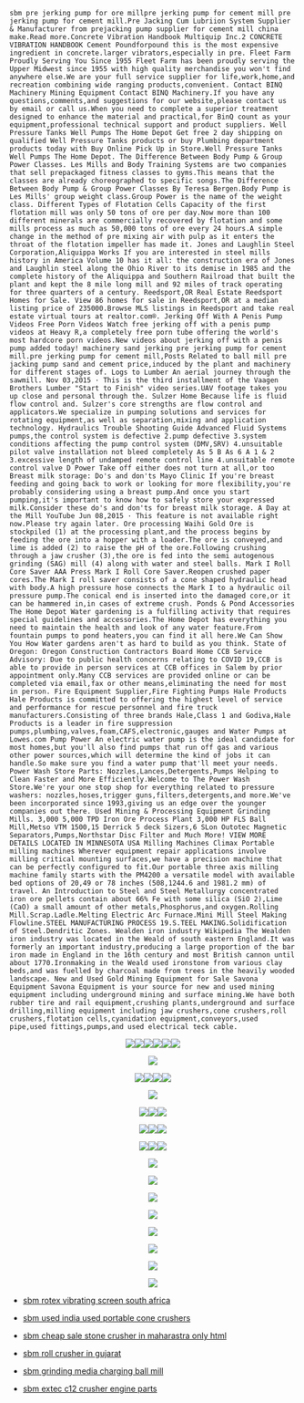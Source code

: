 
```
sbm pre jerking pump for ore millpre jerking pump for cement mill pre jerking pump for cement mill.Pre Jacking Cum Lubriion System Supplier & Manufacturer from prejacking pump supplier for cement mill china make.Read more.Concrete Vibration Handbook Multiquip Inc.2 CONCRETE VIBRATION HANDBOOK Cement Poundforpound this is the most expensive ingredient in concrete.larger vibrators,especially in pre. Fleet Farm Proudly Serving You Since 1955 Fleet Farm has been proudly serving the Upper Midwest since 1955 with high quality merchandise you won't find anywhere else.We are your full service supplier for life,work,home,and recreation combining wide ranging products,convenient. Contact BINQ Machinery Mining Equipment Contact BINQ Machinery.If you have any questions,comments,and suggestions for our website,please contact us by email or call us.When you need to complete a superior treatment designed to enhance the material and practical,for BinQ count as your equipment,professional technical support and product suppliers. Well Pressure Tanks Well Pumps The Home Depot Get free 2 day shipping on qualified Well Pressure Tanks products or buy Plumbing department products today with Buy Online Pick Up in Store.Well Pressure Tanks Well Pumps The Home Depot. The Difference Between Body Pump & Group Power Classes. Les Mills and Body Training Systems are two companies that sell prepackaged fitness classes to gyms.This means that the classes are already choreographed to specific songs.The Difference Between Body Pump & Group Power Classes By Teresa Bergen.Body Pump is Les Mills' group weight class.Group Power is the name of the weight class. Different Types of Flotation Cells Capacity of the first flotation mill was only 50 tons of ore per day.Now more than 100 different minerals are commercially recovered by flotation and some mills process as much as 50,000 tons of ore every 24 hours.A simple change in the method of pre mixing air with pulp as it enters the throat of the flotation impeller has made it. Jones and Laughlin Steel Corporation,Aliquippa Works If you are interested in steel mills history in America Volume 10 has it all: the construction era of Jones and Laughlin steel along the Ohio River to its demise in 1985 and the complete history of the Aliquippa and Southern Railroad that built the plant and kept the 8 mile long mill and 92 miles of track operating for three quarters of a century. Reedsport,OR Real Estate Reedsport Homes for Sale. View 86 homes for sale in Reedsport,OR at a median listing price of 235000.Browse MLS listings in Reedsport and take real estate virtual tours at realtor.com®. Jerking Off With A Penis Pump Videos Free Porn Videos Watch free jerking off with a penis pump videos at Heavy R,a completely free porn tube offering the world's most hardcore porn videos.New videos about jerking off with a penis pump added today! machinery sand jerking pre jerking pump for cement mill.pre jerking pump for cement mill,Posts Related to ball mill pre jacking pump sand and cement price,induced by the plant and machinery for different stages of. Logs to Lumber An aerial journey through the sawmill. Nov 03,2015 · This is the third installment of the Vaagen Brothers Lumber "Start to Finish" video series.UAV footage takes you up close and personal through the. Sulzer Home Because life is fluid flow control and. Sulzer's core strengths are flow control and applicators.We specialize in pumping solutions and services for rotating equipment,as well as separation,mixing and application technology. Hydraulics Trouble Shooting Guide Advanced Fluid Systems pumps,the control system is defective 2.pump defective 3.system conditions affecting the pump control system (DMV,SRV) 4.unsuitable pilot valve installation not bleed completely As 5 B As 6 A 1 & 2 3.excessive length of undamped remote control line 4.unsuitable remote control valve D Power Take off either does not turn at all,or too Breast milk storage: Do's and don'ts Mayo Clinic If you're breast feeding and going back to work or looking for more flexibility,you're probably considering using a breast pump.And once you start pumping,it's important to know how to safely store your expressed milk.Consider these do's and don'ts for breast milk storage. A Day at the Mill YouTube Jun 08,2015 · This feature is not available right now.Please try again later. Ore processing Waihi Gold Ore is stockpiled (1) at the processing plant,and the process begins by feeding the ore into a hopper with a loader.The ore is conveyed,and lime is added (2) to raise the pH of the ore.Following crushing through a jaw crusher (3),the ore is fed into the semi autogenous grinding (SAG) mill (4) along with water and steel balls. Mark I Roll Core Saver AAA Press Mark I Roll Core Saver.Reopen crushed paper cores.The Mark I roll saver consists of a cone shaped hydraulic head with body.A high pressure hose connects the Mark I to a hydraulic oil pressure pump.The conical end is inserted into the damaged core,or it can be hammered in,in cases of extreme crush. Ponds & Pond Accessories The Home Depot Water gardening is a fulfilling activity that requires special guidelines and accessories.The Home Depot has everything you need to maintain the health and look of any water feature.From fountain pumps to pond heaters,you can find it all here.We Can Show You How Water gardens aren't as hard to build as you think. State of Oregon: Oregon Construction Contractors Board Home CCB Service Advisory: Due to public health concerns relating to COVID 19,CCB is able to provide in person services at CCB offices in Salem by prior appointment only.Many CCB services are provided online or can be completed via email,fax or other means,eliminating the need for most in person. Fire Equipment Supplier,Fire Fighting Pumps Hale Products Hale Products is committed to offering the highest level of service and performance for rescue personnel and fire truck manufacturers.Consisting of three brands Hale,Class 1 and Godiva,Hale Products is a leader in fire suppression pumps,plumbing,valves,foam,CAFS,electronic,gauges and Water Pumps at Lowes.com Pump Power An electric water pump is the ideal candidate for most homes,but you'll also find pumps that run off gas and various other power sources,which will determine the kind of jobs it can handle.So make sure you find a water pump that'll meet your needs. Power Wash Store Parts: Nozzles,Lances,Detergents,Pumps Helping to Clean Faster and More Efficiently.Welcome to The Power Wash Store.We're your one stop shop for everything related to pressure washers: nozzles,hoses,trigger guns,filters,detergents,and more.We've been incorporated since 1993,giving us an edge over the younger companies out there. Used Mining & Processing Equipment Grinding Mills. 3,000 5,000 TPD Iron Ore Process Plant 3,000 HP FLS Ball Mill,Metso VTM 1500,15 Derrick 5 deck Sizers,6 SLon Outotec Magnetic Separators,Pumps,Northstar Disc Filter and Much More! VIEW MORE DETAILS LOCATED IN MINNESOTA USA Milling Machines Climax Portable milling machines Wherever equipment repair applications involve milling critical mounting surfaces,we have a precision machine that can be perfectly configured to fit.Our portable three axis milling machine family starts with the PM4200 a versatile model with available bed options of 20,49 or 78 inches (508,1244.6 and 1981.2 mm) of travel. An Introduction to Steel and Steel Metallurgy concentrated iron ore pellets contain about 66% Fe with some silica (SiO 2),Lime (CaO) a small amount of other metals,Phosphorus,and oxygen.Rolling Mill.Scrap.Ladle.Melting Electric Arc Furnace.Mini Mill Steel Making Flowline.STEEL MANUFACTURING PROCESS 19.S.TEEL MAKING.Solidification of Steel.Dendritic Zones. Wealden iron industry Wikipedia The Wealden iron industry was located in the Weald of south eastern England.It was formerly an important industry,producing a large proportion of the bar iron made in England in the 16th century and most British cannon until about 1770.Ironmaking in the Weald used ironstone from various clay beds,and was fuelled by charcoal made from trees in the heavily wooded landscape. New and Used Gold Mining Equipment for Sale Savona Equipment Savona Equipment is your source for new and used mining equipment including underground mining and surface mining.We have both rubber tire and rail equipment,crushing plants,underground and surface drilling,milling equipment including jaw crushers,cone crushers,roll crushers,flotation cells,cyanidation equipment,conveyors,used pipe,used fittings,pumps,and used electrical teck cable. 
```

<div align="center">
  
<a rel="nofollow" href="https://m.shibang-china.com?f=github&k=sbm+pre+jerking+pump+for+ore+mill"><img src="https://static.shibang-china.com/en/l.png"></a><img src="https://static.shibang-china.com/en/hw.png"><a rel="nofollow" href="https://m.shibang-china.com/product/?f=github&k=sbm+pre+jerking+pump+for+ore+mill"><img src="https://static.shibang-china.com/en/p.png"></a><a rel="nofollow" href="https://m.shibang-china.com/cases/?f=github&k=sbm+pre+jerking+pump+for+ore+mill"><img src="https://static.shibang-china.com/en/c.png"></a><a rel="nofollow" href="https://m.shibang-china.com/news/?f=github&k=sbm+pre+jerking+pump+for+ore+mill"><img src="https://static.shibang-china.com/en/n.png"></a><a rel="nofollow" href="https://m.shibang-china.com?f=github&k=sbm+pre+jerking+pump+for+ore+mill"><img src="https://static.shibang-china.com/en/m.png"></a>

<a rel="nofollow" href="https://m.shibang-china.com/product/?f=github&k=sbm+pre+jerking+pump+for+ore+mill"><img src="https://static.shibang-china.com/en/b.jpg"></a>
  
<a rel="nofollow" href="https://m.shibang-china.com/solution-aggregate.html?f=github&k=sbm+pre+jerking+pump+for+ore+mill"><img src="https://static.shibang-china.com/en/a.jpg"></a><a rel="nofollow" href="https://m.shibang-china.com/solution-mine.html?f=github&k=sbm+pre+jerking+pump+for+ore+mill"><img src="https://static.shibang-china.com/en/m.jpg"></a><a rel="nofollow" href="https://m.shibang-china.com/solution-mill.html?f=github&k=sbm+pre+jerking+pump+for+ore+mill"><img src="https://static.shibang-china.com/en/g.jpg"></a><a rel="nofollow" href="https://m.shibang-china.com/solution-epc.html?f=github&k=sbm+pre+jerking+pump+for+ore+mill"><img src="https://static.shibang-china.com/en/e.jpg"></a>

<a rel="nofollow" href="https://m.shibang-china.com/product/?f=github&k=sbm+pre+jerking+pump+for+ore+mill"><img src="https://static.shibang-china.com/en/a-p.png"></a>

<a rel="nofollow" href="https://m.shibang-china.com/product/crusher/c6x.html?f=github&k=sbm+pre+jerking+pump+for+ore+mill"><img src="https://static.shibang-china.com/en/j.jpg"></a><a rel="nofollow" href="https://m.shibang-china.com/product/crusher/ci5x.html?f=github&k=sbm+pre+jerking+pump+for+ore+mill"><img src="https://static.shibang-china.com/en/i.jpg"></a><a rel="nofollow" href="https://m.shibang-china.com/product/crusher/hst.html?f=github&k=sbm+pre+jerking+pump+for+ore+mill"><img src="https://static.shibang-china.com/en/c.jpg"></a>

<a rel="nofollow" href="https://m.shibang-china.com/product/mill/mtw.html?f=github&k=sbm+pre+jerking+pump+for+ore+mill"><img src="https://static.shibang-china.com/en/mtw.jpg"></a><a rel="nofollow" href="https://m.shibang-china.com/product/mill/scm.html?f=github&k=sbm+pre+jerking+pump+for+ore+mill"><img src="https://static.shibang-china.com/en/scm.jpg"></a><a rel="nofollow" href="https://m.shibang-china.com/product/mill/lm.html?f=github&k=sbm+pre+jerking+pump+for+ore+mill"><img src="https://static.shibang-china.com/en/lm.jpg"></a>

<a rel="nofollow" href="https://m.shibang-china.com/product/sand/vsi6x.html?f=github&k=sbm+pre+jerking+pump+for+ore+mill"><img src="https://static.shibang-china.com/en/6x.jpg"></a><a rel="nofollow" href="https://m.shibang-china.com/product/sand/vu.html?f=github&k=sbm+pre+jerking+pump+for+ore+mill"><img src="https://static.shibang-china.com/en/vu.jpg"></a><a rel="nofollow" href="https://m.shibang-china.com/product/mobile/klun.html?f=github&k=sbm+pre+jerking+pump+for+ore+mill"><img src="https://static.shibang-china.com/en/k.jpg"></a>

<a rel="nofollow" href="https://m.shibang-china.com/cases/?f=github&k=sbm+pre+jerking+pump+for+ore+mill"><img src="https://static.shibang-china.com/en/case.png"></a>

<a rel="nofollow" href="https://m.shibang-china.com/cases/aggregate/202.html?f=github&k=sbm+pre+jerking+pump+for+ore+mill"><img src="https://static.shibang-china.com/en/c-1.jpg"></a>

<a rel="nofollow" href="https://m.shibang-china.com/cases/aggregate/203.html?f=github&k=sbm+pre+jerking+pump+for+ore+mill"><img src="https://static.shibang-china.com/en/c-2.jpg"></a>

<a rel="nofollow" href="https://m.shibang-china.com/cases/mill/123.html?f=github&k=sbm+pre+jerking+pump+for+ore+mill"><img src="https://static.shibang-china.com/en/c-3.jpg"></a>

<a rel="nofollow" href="https://m.shibang-china.com/contact_us.html?f=github&k=sbm+pre+jerking+pump+for+ore+mill"><img src="https://static.shibang-china.com/en/contact.png"></a>

<a rel="nofollow" href="https://swt.shibang-china.com/?f=github&k=sbm+pre+jerking+pump+for+ore+mill"><img src="https://static.shibang-china.com/en/chat.png"></a>

<a rel="nofollow" href="https://whatsapp.shibangsoft.com/WhatsApp.php?f=github&k=sbm+pre+jerking+pump+for+ore+mill"><img src="https://static.shibang-china.com/en/whatsapp.png"></a>

<a rel="nofollow" href="https://m.shibang-china.com/?f=github&k=sbm+pre+jerking+pump+for+ore+mill"><img src="https://static.shibang-china.com/en/website.png"></a>

</div>


* [sbm rotex vibrating screen south africa](sbm%20rotex%20vibrating%20screen%20south%20africa.md)

* [sbm used india used portable cone crushers](sbm%20used%20india%20used%20portable%20cone%20crushers.md)

* [sbm cheap sale stone crusher in maharastra only html](sbm%20cheap%20sale%20stone%20crusher%20in%20maharastra%20only%20html.md)

* [sbm roll crusher in gujarat](sbm%20roll%20crusher%20in%20gujarat.md)

* [sbm grinding media charging ball mill](sbm%20grinding%20media%20charging%20ball%20mill.md)

* [sbm extec c12 crusher engine parts](sbm%20extec%20c12%20crusher%20engine%20parts.md)